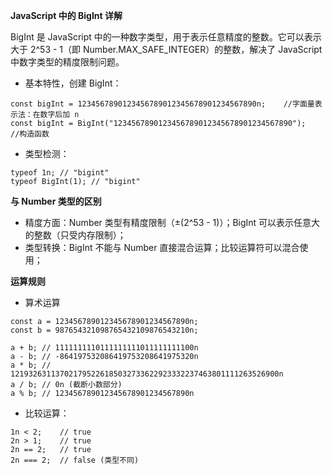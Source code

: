 **JavaScript 中的 BigInt 详解**

BigInt 是 JavaScript 中的一种数字类型，用于表示任意精度的整数。它可以表示大于 2^53 - 1（即 Number.MAX_SAFE_INTEGER）的整数，解决了 JavaScript 中数字类型的精度限制问题。
- 基本特性，创建 BigInt：
```
const bigInt = 1234567890123456789012345678901234567890n;    //字面量表示法：在数字后加 n
const bigInt = BigInt("1234567890123456789012345678901234567890");    //构造函数
```
- 类型检测：
```
typeof 1n; // "bigint"
typeof BigInt(1); // "bigint"
```

**与 Number 类型的区别**
- 精度方面：Number 类型有精度限制（±(2^53 - 1)）；BigInt 可以表示任意大的整数（只受内存限制）；
- 类型转换：BigInt 不能与 Number 直接混合运算；比较运算符可以混合使用；

**运算规则**
- 算术运算
```
const a = 123456789012345678901234567890n;
const b = 987654321098765432109876543210n;

a + b; // 1111111110111111111011111111100n
a - b; // -864197532086419753208641975320n
a * b; // 121932631137021795226185032733622923332237463801111263526900n
a / b; // 0n (截断小数部分)
a % b; // 123456789012345678901234567890n
```
- 比较运算：
```
1n < 2;    // true
2n > 1;    // true
2n == 2;   // true
2n === 2;  // false (类型不同)
```




